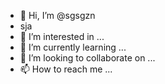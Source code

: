 - 👋 Hi, I’m @sgsgzn
- sja
- 👀 I’m interested in ...
- 🌱 I’m currently learning ...
- 💞️ I’m looking to collaborate on ...
- 📫 How to reach me ...

<!---
Neptasmars/Neptasmars is a ✨ special ✨ repository because its `README.md` (this file) appears on your GitHub profile.
You can click the Preview link to take a look at your changes.
--->
